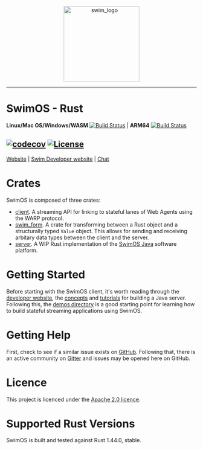 <div style="text-align: center;">
    <img src="https://docs.swimos.org/readme/marlin-blue.svg" alt="swim_logo" width="200"/>
</div>

-----

# SwimOS - Rust

**Linux/Mac OS/Windows/WASM** [![Build Status](https://dev.azure.com/swimai-build/swim-rust/_apis/build/status/swimos.swim-rust?branchName=master)](https://dev.azure.com/swimai-build/swim-rust/_build/latest?definitionId=1&branchName=master) |
**ARM64** [![Build Status](https://travis-ci.com/swimos/swim-rust.svg?token=XRdC2qdFmdcvoFQjcbvN&branch=master)](https://travis-ci.com/swimos/swim-rust)

[![codecov](https://codecov.io/gh/swimos/swim-rust/branch/master/graph/badge.svg?token=IVWBLXCGW8)](https://codecov.io/gh/swimos/swim-rust)
[![License](https://img.shields.io/badge/License-Apache%202.0-blue.svg)](https://opensource.org/licenses/Apache-2.0)
----

[Website](https://swim.ai) |
[Swim Developer website](https://www.swimos.org/) |
[Chat](https://gitter.im/swimos)


# Crates
SwimOS is composed of three crates:
- [client](/client). A streaming API for linking to stateful lanes of Web Agents using the WARP protocol.
- [swim_form](/swim_form). A crate for transforming between a Rust object and a structurally typed `Value` object. This allows for sending and receiving arbitary data types between the client and the server.
- [server](/server). A WIP Rust implementation of the [SwimOS Java](https://github.com/swimos/swim) software platform. 

# Getting Started
Before starting with the SwimOS client, it's worth reading through the [developer website](https://www.swimos.org/), the [concepts](https://www.swimos.org/concepts/) and [tutorials](https://www.swimos.org/tutorials/) for building a Java server. Following this, the [demos directory](demos) is a good starting point for learning how to build stateful streaming applications using SwimOS.

# Getting Help
First, check to see if a similar issue exists on [GitHub](https://github.com/swimos/swim-rust/issues). Following that, there is an active community on [Gitter](https://gitter.im/swimos) and issues may be opened here on GitHub.

# Licence
This project is licenced under the [Apache 2.0 licence](LICENCE). 

# Supported Rust Versions
SwimOS is built and tested against Rust 1.44.0, stable. 